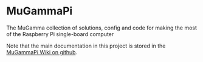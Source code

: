# MuGammaPi
The MuGamma collection of solutions, config and code for making the most of the Raspberry Pi single-board computer

Note that the main documentation in this project is stored in the [MuGammaPi Wiki on github](https://github.com/artmg/MuGammaPi/wiki).
